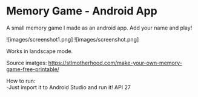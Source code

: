# Memory Game - Android App

A small memory game I made as an android app. Add your name and play! 

![images/screenshot1.png]  ![images/screenshot.png]


Works in landscape mode.

Source imatges: https://stlmotherhood.com/make-your-own-memory-game-free-printable/
  
How to run: 
 </br>-Just import it to Android Studio and run it! API 27
  
